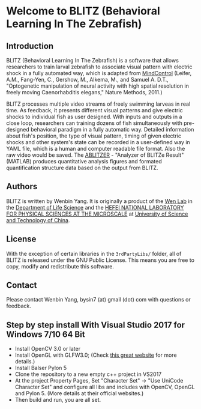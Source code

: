 Welcome to BLITZ (Behavioral Learning In The Zebrafish)
======================
Introduction
------------
BLITZ (Behavioral Learning In The Zebrafish) is a software that allows researchers to train larval zebrafish to associate visual pattern with electric shock in a fully automated way, which is adapted from [MindControl][1] 
(Leifer, A.M., Fang-Yen, C., Gershow, M., Alkema, M., and Samuel A. D.T.,
 "Optogenetic manipulation of neural activity with high spatial resolution
 in freely moving Caenorhabditis elegans," Nature Methods, 2011.) <br/>
 
BLITZ processes multiple video streams of freely swimming larveas in real time. As feedback, it presents different visual patterns and give electric shocks to individual fish as user designed. With inputs and outputs in a close loop, researchers can training dozens of fish simultaneously with pre-designed behavioral paradigm in a fully automatic way. Detailed information about fish's position, the type of visual pattern, timing of given electric shocks and other system's state can be recorded in a user-defined way in YAML file, which is a human and computer readable file format. Also the raw video would be saved. The [ABLITZER][2] - "Analyzer of BLITZe Result" (MATLAB) produces quantitative analysis figures and formated quantification structure data based on the output from BLITZ.

  
  
  
Authors
-------

BLITZ is written by Wenbin Yang. It is originally a  product of the [Wen Lab][3] in the [Department of Life Science](http://biox.ustc.edu.cn/) and the [HEFEI NATIONAL LABORATORY FOR PHYSICAL SCIENCES AT THE MICROSCALE](http://en.hfnl.ustc.edu.cn/) at [University of Science and Technology of China](http://en.ustc.edu.cn/). 

  [1]:http://github.com/samuellab/mindcontrol
  [2]:https://github.com/Wenlab/ABLIZTER
  [3]:http://www.wenlab.org/
   
  
  
License
-------
With the exception of certain libraries in the `3rdPartyLibs/` folder, all of BLITZ is released under the GNU Public License. This means you are free to copy, modify and redistribute this software. 

Contact
-------
Please contact Wenbin Yang, bysin7 (at) gmail (dot) com with questions or feedback.


Step by step install With Visual Studio 2017 for Windows 7/10 64 Bit
-----------------------------------------------------------------
* Install OpenCV 3.0 or later
* Install OpenGL with GLFW3.0; (Check [this great website](https://learnopengl.com/) for more details.)
* Install Balser Pylon 5
* Clone the repository to a new empty c++ project in VS2017
* At the project Property Pages, Set "Character Set" -> "Use UniCode Character Set" and configure all libs and includes with OpenCV, OpenGL and Pylon 5. (More details at their official websites.)
* Then build and run, you are all set.
